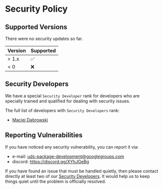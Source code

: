 # Security Policy

## Supported Versions

There were no security updates so far.

| Version | Supported          |
| ------- | ------------------ |
| > 1.x   | :white_check_mark: |
| < 0     | :x:                |


## Security Developers
We have a special `Security Developer` rank for developers who are specially trained and qualified for dealing 
with security issues.

The full list of developers with `Security Developers` rank:
- [Maciej Dąbrowski](https://www.linkedin.com/in/maciej-dabrowski-test-engineer/)


## Reporting Vulnerabilities
If you have noticed any security vulnerability, you can report it via:
- e-mail: [uds-package-development@googlegroups.com](mailto:uds-package-development@googlegroups.com)
- discord: https://discord.gg/XYhJGeBg

If you have found an issue that must be handled quietly, then please contact directly at least two of our 
[Security Developers](#security-developers). It would help us to keep things quiet until the problem is officially 
resolved.
